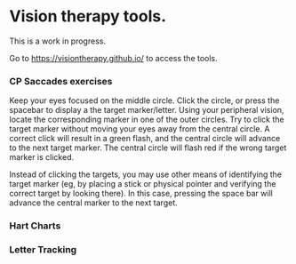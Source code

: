 # Vision therapy tools.
This is a work in progress. 

Go to https://visiontherapy.github.io/ to access the tools.

### CP Saccades exercises
Keep your eyes focused on the middle circle. Click the circle, or press the spacebar to display a the target marker/letter. Using your peripheral vision, locate the corresponding marker in one of the outer circles. Try to click the target marker without moving your eyes away from the central circle. A correct click will result in a green flash, and the central circle will advance to the next target marker. The central circle will flash red if the wrong target marker is clicked.

Instead of clicking the targets, you may use other means of identifying the target marker (eg, by placing a stick or physical pointer and verifying the correct target by looking there). In this case, pressing the space bar will advance the central marker to the next target.

### Hart Charts


### Letter Tracking


